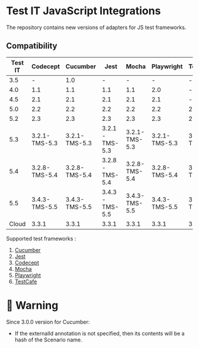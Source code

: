 # Test IT JavaScript Integrations
The repository contains new versions of adapters for JS test frameworks.

## Compatibility

| Test IT | Codecept        | Cucumber        | Jest            | Mocha           | Playwright      | TestCafe        |
|---------|-----------------|-----------------|-----------------|-----------------|-----------------|-----------------|
| 3.5     | -               | 1.0             | -               | -               | -               | -               |
| 4.0     | 1.1             | 1.1             | 1.1             | 1.1             | 2.0             | -               |
| 4.5     | 2.1             | 2.1             | 2.1             | 2.1             | 2.1             | -               |
| 5.0     | 2.2             | 2.2             | 2.2             | 2.2             | 2.2             | 2.2             |
| 5.2     | 2.3             | 2.3             | 2.3             | 2.3             | 2.3             | 2.3             |
| 5.3     | 3.2.1-TMS-5.3   | 3.2.1-TMS-5.3   | 3.2.1-TMS-5.3   | 3.2.1-TMS-5.3   | 3.2.1-TMS-5.3   | 3.2.1-TMS-5.3   |
| 5.4     | 3.2.8-TMS-5.4   | 3.2.8-TMS-5.4   | 3.2.8-TMS-5.4   | 3.2.8-TMS-5.4   | 3.2.8-TMS-5.4   | 3.2.8-TMS-5.4   |
| 5.5     | 3.4.3-TMS-5.5   | 3.4.3-TMS-5.5   | 3.4.3-TMS-5.5   | 3.4.3-TMS-5.5   | 3.4.3-TMS-5.5   | 3.4.3-TMS-5.5   |
| Cloud   | 3.3.1           | 3.3.1           | 3.3.1           | 3.3.1           | 3.3.1           | 3.3.1           |

Supported test frameworks :
 1. [Cucumber](https://github.com/testit-tms/adapters-js/tree/main/testit-adapter-cucumber)
 2. [Jest](https://github.com/testit-tms/adapters-js/tree/main/testit-adapter-jest)
 3. [Codecept](https://github.com/testit-tms/adapters-js/tree/main/testit-adapter-codecept)
 4. [Mocha](https://github.com/testit-tms/adapters-js/tree/main/testit-adapter-mocha)
 4. [Playwright](https://github.com/testit-tms/adapters-js/tree/main/testit-adapter-playwright)
 5. [TestCafe](https://github.com/testit-tms/adapters-js/tree/main/testcafe-reporter-testit)

# 🚀 Warning
Since 3.0.0 version for Cucumber:
- If the externalId annotation is not specified, then its contents will be a hash of the Scenario name.

